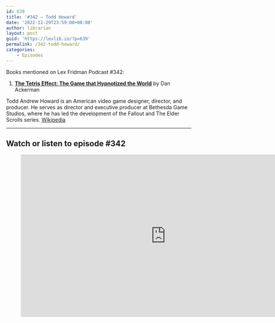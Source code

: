 ```yaml
---
id: 639
title: '#342 – Todd Howard'
date: '2022-11-29T23:59:00+00:00'
author: librarian
layout: post
guid: 'https://lexlib.io/?p=639'
permalink: /342-todd-howard/
categories:
    - Episodes
---
```


Books mentioned on Lex Fridman Podcast #342:

1. **[The Tetris Effect: The Game that Hypnotized the World](https://amzn.to/3FdhYd5)** by Dan Ackerman

Todd Andrew Howard is an American video game designer, director, and producer. He serves as director and executive producer at Bethesda Game Studios, where he has led the development of the Fallout and The Elder Scrolls series. [Wikipedia](https://en.wikipedia.org/wiki/Todd_Howard)

- - - - - -

## Watch or listen to episode #342

<figure class="wp-block-embed is-type-video is-provider-youtube wp-block-embed-youtube wp-embed-aspect-16-9 wp-has-aspect-ratio"><div class="wp-block-embed__wrapper"><iframe allow="accelerometer; autoplay; clipboard-write; encrypted-media; gyroscope; picture-in-picture" allowfullscreen="" frameborder="0" height="443" loading="lazy" src="https://www.youtube.com/embed/H9AAnV59ddE?feature=oembed" title="Todd Howard: Skyrim, Elder Scrolls 6, Fallout, and Starfield | Lex Fridman Podcast #342" width="788"></iframe></div></figure>